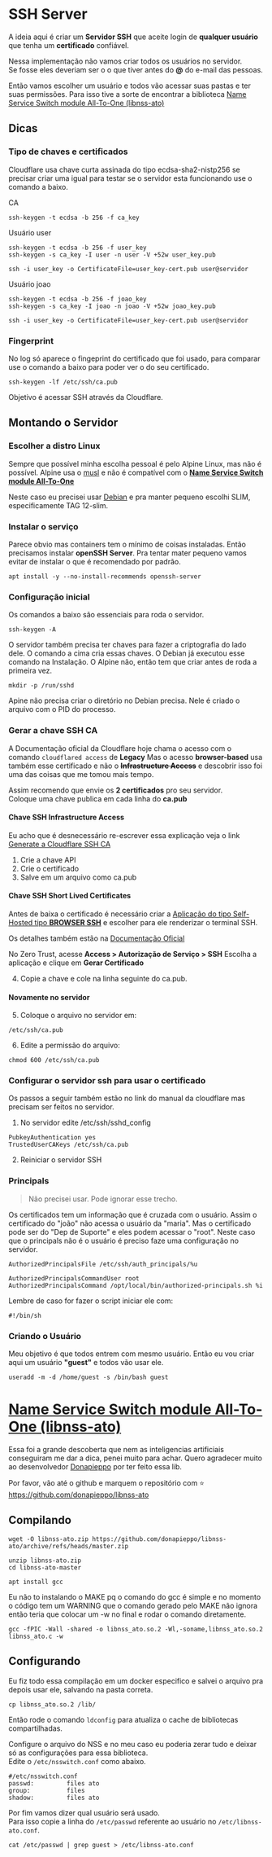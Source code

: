 # SSH Server

A ideia aqui é criar um **Servidor SSH** que aceite login de **qualquer usuário** que tenha um **certificado** confiável.

Nessa implementação não vamos criar todos os usuários no servidor.  
Se fosse eles deveriam ser o o que tiver antes do **@** do e-mail das pessoas.

Então vamos escolher um usuário e todos vão acessar suas pastas e ter suas permissões.
Para isso tive a sorte de encontrar a biblioteca [Name Service Switch module All-To-One (libnss-ato)](https://github.com/donapieppo/libnss-ato)

## Dicas

### Tipo de chaves e certificados

Cloudflare usa chave curta assinada do tipo ecdsa-sha2-nistp256 se precisar criar uma igual para testar se o servidor esta funcionando use o comando a baixo.

CA
```
ssh-keygen -t ecdsa -b 256 -f ca_key
```
Usuário user
```
ssh-keygen -t ecdsa -b 256 -f user_key
ssh-keygen -s ca_key -I user -n user -V +52w user_key.pub
```
```
ssh -i user_key -o CertificateFile=user_key-cert.pub user@servidor
```
Usuário joao
```
ssh-keygen -t ecdsa -b 256 -f joao_key
ssh-keygen -s ca_key -I joao -n joao -V +52w joao_key.pub
```
```
ssh -i user_key -o CertificateFile=user_key-cert.pub user@servidor

```

### Fingerprint

No log só aparece o fingeprint do certificado que foi usado, para comparar use o comando a baixo para poder ver o do seu certificado.

```
ssh-keygen -lf /etc/ssh/ca.pub
```
Objetivo é acessar SSH através da Cloudflare.

## Montando o Servidor


### Escolher a distro Linux

Sempre que possível minha escolha pessoal é pelo Alpine Linux, mas não é possível. Alpine usa o [musl](https://musl.libc.org/) e não é compatível com o [**Name Service Switch module All-To-One**](https://github.com/donapieppo/libnss-ato/issues/19)

Neste caso eu precisei usar [Debian](https://hub.docker.com/_/debian) e pra manter pequeno escolhi SLIM, especificamente TAG 12-slim.


### Instalar o serviço

Parece obvio mas containers tem o mínimo de coisas instaladas.
Então precisamos instalar **openSSH Server**.
Pra tentar mater pequeno vamos evitar de instalar o que é recomendado por padrão.

```
apt install -y --no-install-recommends openssh-server
```

### Configuração inicial

Os comandos a baixo são essenciais para roda o servidor.

```
ssh-keygen -A
```
O servidor também precisa ter chaves para fazer a criptografia do lado dele. O comando a cima cria essas chaves. 
O Debian já executou esse comando na Instalação. O Alpine não, então tem que criar antes de roda a primeira vez.

```
mkdir -p /run/sshd
```
Apine não precisa criar o diretório no Debian precisa. Nele é criado o arquivo com o PID do processo.

### Gerar a chave SSH CA

A Documentação oficial da Cloudflare hoje chama o acesso com o comando ``cloudflared access`` de **Legacy**
Mas o acesso **browser-based** usa também esse certificado e não o **~~Infrastructure Access~~** e descobrir isso foi uma das coisas que me tomou mais tempo. 

Assim recomendo que envie os **2 certificados** pro seu servidor.  
Coloque uma chave publica em cada linha do **ca.pub**


#### Chave SSH Infrastructure Access
Eu acho que é desnecessário re-escrever essa explicação veja o link
[Generate a Cloudflare SSH CA](https://developers.cloudflare.com/cloudflare-one/connections/connect-networks/use-cases/ssh/ssh-infrastructure-access/#generate-a-cloudflare-ssh-ca)

1) Crie a chave API
2) Crie o certificado
3) Salve em um arquivo como ca.pub

#### Chave SSH Short Lived Certificates

Antes de baixa o certificado é necessário criar a [Aplicação do tipo Self-Hosted tipo **BROWSER SSH**](https://developers.cloudflare.com/cloudflare-one/applications/non-http/browser-rendering/) e escolher para ele renderizar o terminal SSH.

Os detalhes também estão na [Documentação Oficial](https://developers.cloudflare.com/cloudflare-one/applications/non-http/short-lived-certificates-legacy/#3-generate-a-short-lived-certificate-public-key)

No Zero Trust, acesse  **Access > Autorização de Serviço > SSH**
Escolha a aplicação e clique em **Gerar Certificado**

4) Copie a chave e cole na linha seguinte do ca.pub.

#### Novamente no servidor

5) Coloque o arquivo no servidor em:
```
/etc/ssh/ca.pub
```
6) Edite a permissão do arquivo:
```
chmod 600 /etc/ssh/ca.pub
```

### Configurar o servidor ssh para usar o certificado

Os passos a seguir também estão no link do manual da cloudflare mas precisam ser feitos no servidor.

1) No servidor edite /etc/ssh/sshd_config
```
PubkeyAuthentication yes
TrustedUserCAKeys /etc/ssh/ca.pub
```
2) Reiniciar o servidor SSH

### Principals

> Não precisei usar. Pode ignorar esse trecho.

Os certificados tem um informação que é cruzada com o usuário.
Assim o certificado do "joão" não acessa o usuário da "maria".
Mas o certificado pode ser do "Dep de Suporte" e eles podem acessar o "root".
Neste caso que o principals não é o usuário é preciso faze uma configuração no servidor.

```
AuthorizedPrincipalsFile /etc/ssh/auth_principals/%u
```

```
AuthorizedPrincipalsCommandUser root
AuthorizedPrincipalsCommand /opt/local/bin/authorized-principals.sh %i
```
Lembre de caso for fazer o script iniciar ele com:
```
#!/bin/sh
```

### Criando o Usuário

Meu objetivo é que todos entrem com mesmo usuário.
Então eu vou criar aqui um usuário **"guest"** e todos vão usar ele.

```
useradd -m -d /home/guest -s /bin/bash guest
```

# [Name Service Switch module All-To-One (libnss-ato)](https://github.com/donapieppo/libnss-ato)

Essa foi a grande descoberta que nem as inteligencias artificiais conseguiram me dar a dica, penei muito para achar.
Quero agradecer muito ao desenvolvedor [Donapieppo](https://github.com/donapieppo) por ter feito essa lib.

Por favor, vão até o github e marquem o repositório com ⭐
https://github.com/donapieppo/libnss-ato

## Compilando

```
wget -O libnss-ato.zip https://github.com/donapieppo/libnss-ato/archive/refs/heads/master.zip

unzip libnss-ato.zip
cd libnss-ato-master

apt install gcc

```

Eu não to instalando o MAKE pq o comando do gcc é simple e no momento o código tem um WARNING que o comando gerado pelo MAKE não ignora então teria que colocar um -w no final e rodar o comando diretamente.

```
gcc -fPIC -Wall -shared -o libnss_ato.so.2 -Wl,-soname,libnss_ato.so.2 libnss_ato.c -w
```
## Configurando

Eu fiz todo essa compilação em um docker especifico e salvei o arquivo pra depois usar ele, salvando na pasta correta.

```
cp libnss_ato.so.2 /lib/
```
Então rode o comando ``ldconfig`` para atualiza o cache de bibliotecas compartilhadas. 

Configure o arquivo do NSS e no meu caso eu poderia zerar tudo e deixar só as configurações para essa biblioteca.  
Edite o ``/etc/nsswitch.conf`` como abaixo.

```
#/etc/nsswitch.conf
passwd:         files ato
group:          files
shadow:         files ato
```

Por fim vamos dizer qual usuário será usado.  
Para isso copie a linha do `/etc/passwd` referente ao usuário no `/etc/libnss-ato.conf`.

```
cat /etc/passwd | grep guest > /etc/libnss-ato.conf
```
